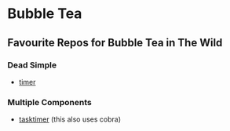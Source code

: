 # Bubble Tea

## Favourite Repos for Bubble Tea in The Wild

### Dead Simple
- [timer](https://github.com/caarlos0/timer)

### Multiple Components
- [tasktimer](https://github.com/caarlos0/tasktimer/) (this also uses cobra)
